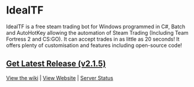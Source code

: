 IdealTF
===============

IdealTF is a free steam trading bot for Windows programmed in C#, Batch and AutoHotKey allowing the automation of Steam Trading (Including Team Fortress 2 and CS:GO). It can accept trades in as little as 20 seconds! It offers plenty of customisation and features including open-source code!

## [Get Latest Release (v2.1.5)](https://github.com/Opticulex/OpticTradeBot/releases/v2.1.5)

[View the wiki](https://github.com/Opticulex/IdealTF/wiki) | [View Website](https://idealtf.neocities.org/) | [Server Status](https://idealtf.statuskit.com/)
